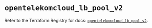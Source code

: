 # `opentelekomcloud_lb_pool_v2`

Refer to the Terraform Registry for docs: [`opentelekomcloud_lb_pool_v2`](https://registry.terraform.io/providers/opentelekomcloud/opentelekomcloud/1.36.33/docs/resources/lb_pool_v2).
